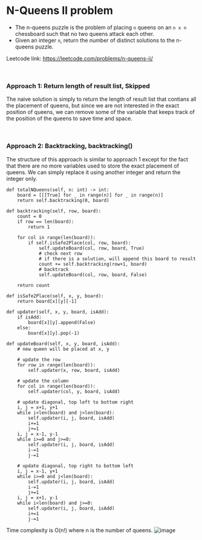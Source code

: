 # N-Queens II problem
* The n-queens puzzle is the problem of placing `n` queens on an `n x n` chessboard such that no two queens attack each other.
* Given an integer `n`, return the number of distinct solutions to the n-queens puzzle.

Leetcode link: https://leetcode.com/problems/n-queens-ii/

<br />

### Approach 1: Return length of result list, Skipped
The naive solution is simply to return the length of result list that contians all the placement of queens, but since we are not interested in the exact position of queens, we can remove some of the variable that keeps track of the position of the queens to save time and space.

<br />

### Approach 2: Backtracking, backtracking()
The structure of this approach is similar to approach 1 except for the fact that there are no more variables used to store the exact placement of queens. We can simply replace it using another integer and return the integer only.


```python3
def totalNQueens(self, n: int) -> int:
    board = [[[True] for _ in range(n)] for _ in range(n)]
    return self.backtracking(0, board)

def backtracking(self, row, board):
    count = 0
    if row == len(board):
        return 1

    for col in range(len(board)):
        if self.isSafe2Place(col, row, board):
            self.updateBoard(col, row, board, True)
            # check next row
            # if there is a solution, will append this board to result
            count += self.backtracking(row+1, board)
            # backtrack
            self.updateBoard(col, row, board, False)

    return count

def isSafe2Place(self, x, y, board):
    return board[x][y][-1]

def updater(self, x, y, board, isAdd):
    if isAdd:
        board[x][y].append(False)
    else:
        board[x][y].pop(-1)

def updateBoard(self, x, y, board, isAdd):
    # new queen will be placed at x, y

    # update the row
    for row in range(len(board)):
        self.updater(x, row, board, isAdd)

    # update the column
    for col in range(len(board)):
        self.updater(col, y, board, isAdd)

    # update diagonal, top left to bottom right
    i, j = x+1, y+1
    while i<len(board) and j<len(board):
        self.updater(i, j, board, isAdd)
        i+=1
        j+=1    
    i, j = x-1, y-1
    while i>=0 and j>=0:
        self.updater(i, j, board, isAdd)
        i-=1
        j-=1

    # update diagonal, top right to bottom left
    i, j = x-1, y+1
    while i>=0 and j<len(board):
        self.updater(i, j, board, isAdd)
        i-=1
        j+=1
    i, j = x+1, y-1
    while i<len(board) and j>=0:
        self.updater(i, j, board, isAdd)
        i+=1
        j-=1      
```

Time complexity is O(n!) where n is the number of queens.
![image](https://user-images.githubusercontent.com/25105806/126397376-d2ba91db-1b07-444b-8924-7e727930de7d.png)

